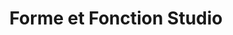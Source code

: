 ---
title: "Forme et Fonction Studio"
url: /saint-germain-en-laye/forme-et-fonction-studio/
shop: meubles
---
